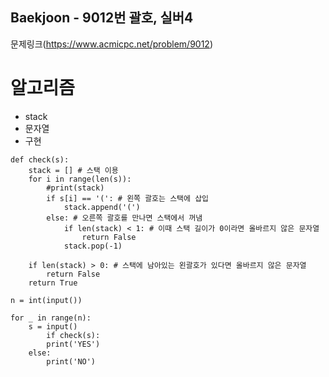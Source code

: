 ## Baekjoon - 9012번 괄호, 실버4

문제링크(https://www.acmicpc.net/problem/9012)

# 알고리즘
* stack
* 문자열
* 구현

```
def check(s):
    stack = [] # 스택 이용
    for i in range(len(s)): 
        #print(stack)
        if s[i] == '(': # 왼쪽 괄호는 스택에 삽입
            stack.append('(')
        else: # 오른쪽 괄호를 만나면 스택에서 꺼냄
            if len(stack) < 1: # 이때 스택 길이가 0이라면 올바르지 않은 문자열
                return False
            stack.pop(-1) 

    if len(stack) > 0: # 스택에 남아있는 왼괄호가 있다면 올바르지 않은 문자열
        return False
    return True

n = int(input())

for _ in range(n):
    s = input()
        if check(s):
        print('YES')
    else:
        print('NO')
```
